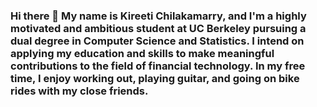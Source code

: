 ### Hi there 👋 My name is Kireeti Chilakamarry, and I'm a highly motivated and ambitious student at UC Berkeley pursuing a dual degree in Computer Science and Statistics. I intend on applying my education and skills to make meaningful contributions to the field of financial technology. In my free time, I enjoy working out, playing guitar, and going on bike rides with my close friends.

<!--
**kireetichilakamarry/kireetichilakamarry** is a ✨ _special_ ✨ repository because its `README.md` (this file) appears on your GitHub profile.

Here are some ideas to get you started:

- 🔭 I’m currently working on ...
- 🌱 I’m currently learning ...
- 👯 I’m looking to collaborate on ...
- 🤔 I’m looking for help with ...
- 💬 Ask me about ...
- 📫 How to reach me: ...
- 😄 Pronouns: ...
- ⚡ Fun fact: ...
-->
